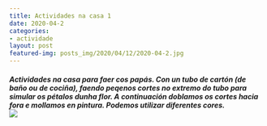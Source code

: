 ```yaml
---
title: Actividades na casa 1
date: 2020-04-2
categories:
- actividade
layout: post
featured-img: posts_img/2020/04/12/2020-04-2.jpg
---
```

 <h5 class="center header text_h2">
Actividades na casa para faer cos papás.
 <!--more-->
Con un tubo de cartón (de baño ou de cociña), faendo peqenos cortes no extremo do tubo para simular os pétalos dunha flor. A continuación doblamos os cortes hacia fora e mollamos en pintura.
Podemos utilizar diferentes cores.
<div class="row">
    <div class="col s12 m12">
		<img class="responsive-img" src="{{ site.baseurl }}/posts_img/2020/04/2/2020-04-22.jpg">
	</div>
	
	 
	
	
	
 
 


